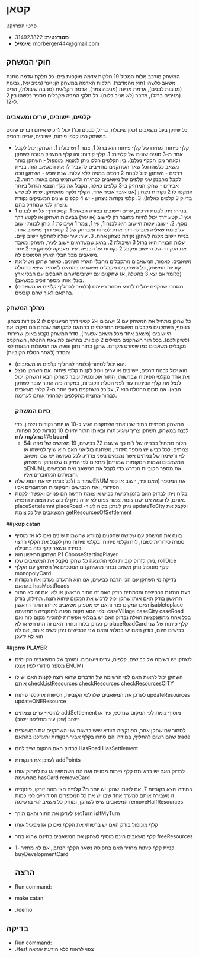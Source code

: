 # קטאן 
 פרטי הפרויקט

- **סטודנטית:** 314923822
- **אימייל:** morberger444@gmail.com

## חוקי המשחק
המשחק מורכב מלוח המכיל 19 חלקות אדמה מוקפות בים. כל חלקת אדמה נותנת משאב כלשהו (חוץ מהמדבר). חלקות האדמה במשחק הן: יער (מניב עץ), גבעות (מניבות לבנים), אדמת מרעה (מניבה צמר), אדמה חקלאית (מניבה שיבולת), הרים (מניבים ברזל), מדבר (לא מניב כלום).
כל חלקי המפה מקבלים מספר כלשהו בין 2 ל-12. 
### קלפים, יישובים, ערים ומשאבים
כל שחקן בעל משאבים (כגון שיבולת, ברזל, לבנים וכו') יכול לרכוש איתם דברים שונים במשחק כמו קלפי פיתוח, יישובים, ערים ודרכים.
- קלף פיתוח: מחירו של קלף פיתוח הוא ברזל 1, צמר 1 ושיבולת 1. השחקן יכול לקבל אחד מ-3 סוגים שונים של קלפים: 1. קלף קידום: זהו קלף המעניק הטבה לשחקן (לאחר מכן הקלף נעלם). בין הקלפים הללו ניתן למצוא: מונופול - השחקן בוחר משאב כלשהו וכל שאר השחקנים מחוייבים להעביר לו את המשאב הזה. בניית דרכים - השחקן יכול לבנות 2 דרכים במפה ללא עלות. שנת שפע - השחקן זוכה לקבל מהבנק שני קלפים של משאבים לבחירה ולהשתמש בהם באותו התור. 2. אבירים - שחקן המחזיק ב-3 קלפים כאלה, מקבל את קלף הצבא הגדול ביותר המקנה לו 2 נקודות ניצחון (אם איבד אביר אחד, הקלף נלקח מהשחקן. שימו לב שיש בדיוק 3 קלפים כאלה!). 3. קלפי נקודות ניצחון - יש 4 קלפים שונים המעניקים נקודת ניצחון למי שמחזיק בהם.
- בנייה: ניתן לבנות דרכים, ערים ויישובים בצורה הבאה: 1. קטע דרך: עלותו לבנים 1 ועץ 1. קטע דרך יכול להיות מחובר רק ליישוב (או עיר) בבעלות השחקן או לקטע דרך נוסף. 2. יישוב: עלות היישוב היא לבנה 1, עץ 1, צמר 1 ושיבולת 1. ניתן לבנות יישוב על צומת שאליה מובילה דרך אחת לפחות ומברחק של 2 קטעי דרך מיישוב אחר. בניית יישוב מקנה לשחקן נקודת ניצחון אחת. 3. עיר: עיר יכולה להחליף יישוב קיים. עלות הבנייה היא ברזל 3 ושיבולת 2. ברגע שמשדרגים יישוב לעיר, השחקן מאבד את הנקודה של היישוב ומקבל 2 נקודות על הבנייה. עיר מעניקה לשחקן פי-2 יותר משאבים מכל חבלי הארץ הסמוכים לה.
- משאבים: כאמור, המשאבים מתקבלים מחבלי הארץ השונים. כאשר שחקן מטיל את קוביות המשחק, כל השחקנים מקבלים משאבים בהתאם למספר שיצא בהטלה (כלומר אם יצא 3 בהטלה, אז שחקנים עם יישובים/ערים הגובלים עם חבלי ארץ בעלי אותו מספר זוכים במשאב).
- מסחר: שחקנים יכולים לבצע מסחר ביניהם (כלומר להחליף קלפים או משאבים) בהתאם לאיך שהם קובעים.
### מהלך המשחק
כל שחקן מתחיל את המשחק עם 2 יישובים ו-2 קטעי דרך המעניקים לו 2 נקודות ניצחון. בנוסף, השחקנים מקבלים משאבים התחלתיים בהתאם למקומות שבהם הם מיקמו את היישובים (משאב אחד מכל משאב אפשרי).
סדר המשחק נקבע באופן שרירותי (לשיקולכם). בכל תור השחקנים מטילים 2 קוביות. בהתאם לתוצאת ההטלה, השחקנים מקבלים משאבים כמו שפורט מקודם.
שחקן בתור נתון עושה את הפעולות הבאות לפי הסדר (לאחר הטלת הקוביות):
- הוא יכול לסחור (כלומר להחליף קלפים או משאבים).
- הוא יכול לבנות דרכים, יישובים או ערים ויכול לקנות קלפי פיתוח.
  אם השחקן מנצל את אחד מקלפי הפיתוח שברשותו, התור אוטומטית עובר לשחקן הבא (השחקן יכול לנצל את קלף הפיתוח עוד לפני הטלת הקוביות, במקרה כזה התור עובר לשחקן הבא).
  אם סכום ההטלה הוא 7, על כל השחקנים בעלי יותר מ-7 קלפי משאבים לבחור מחצית מהקלפים ולהחזיר אותם לערימה.
  ### סיום המשחק
  המשחק מסתיים בתור שבו אחד השחקנים הגיע ל-10 או יותר נקודות ניצחון. כדי לנצח במשחק, השחקן צריך שיגיע תורו ובאותו התור יהיו לו 10 נקודות לכל הפחות.
  ##**מחלקות**
  **לוח: board**
  - הלוח מתחיל בבנייה של לוח כך שישנם 72 כבישים, 19 משושים של מפה ו54 צמתים. 
 לכל כביש יש מספר סידורי, משתנה בוליאני האם הוא שייך למישהו או לא ורשימה של צמתים אשר נמצאים בשני צדדיו. 
 לכל משושה יש שם ומשאב מתאים לפי המיקום שלו וחוקי המשחק (המשאבים ושמות המקומות שמורים בENUM), את מספר הקוביות הנדרש כדי לקבל את המשאב ואת הכבישים והצמתים המחוברים אליו.
- לכל צומת יש את הסוג שלה( שמור בENUM האם עיר, יישוב או פנוי) את המספר הסידורי, ואת הכבישים והמקומות המחוברים אליו.
- בלוח ניתן לבדוק האם בזמן רכישת כביש או צומת חדשה הם פנויים ואפשרי לקנות אותם, לדוגמא אם ישנו צומת צמוד צפוס לא יהיה ניתן לרכוש את הצומת הרצויה. placeSettelemnt placeRoad
  -ניתן לעדכן בלוח לעיר updateToCity ולקבל את המשאבים של כל צומת getResourcesOfSettlement

##**קטאן catan**
- בונה את המשחק עם שלושה שחקנים (מוודא שהשמות שונים ואם לא אז מוסיף ספרה סידורית לשם), לוח וקלפי פיתוח. 
בקלפי פיתוח ניתן לקבל את הקלף הרצוי במידה ונשאר קלף כזה בחבילה.
- השחקן הראשון הוא P1 ChooseStartingPlayer
- ניתן לזרוק קוביות ולפי התוצאה כל שחקן מקבל את המשאבים שלו, rollDice
- קלף מונופול נותן משאב נבחר מהשחקנים הנוספים אל השחקן עם הקלף monopolyCard
- בדיקה מי השחקן עם הכי הרבה כבישים, אם הוא התעדכן נעדכן את הנקודות בהתאם hasMostRoads
- בעת הנחנת הכבישים והצמתים בודק האם זה התור הראשון או לא, אם זה לא התור הראשון בודק האם אותו שחקן יכול לרכוש את המקום שהוא רוצה. 
תחילה, בודק האם המקום פנוי והאם יש מספיק משאבים או זהו התור הראשון isabletoplace ולפי הסוג מקום מפנה לפונקציה המתאימה
caseVillage  caseCity  caseRoad  בכל אחת מהפונקציות האלה נבדוק האם יש במלאי אפשרות להוסיף מקום כזה ואם כן נעדכן בלוח ונחזיר האם זה התרחש או לא
placeRoadCard קלף פיתוח של שני כבישים חינם, בודק האם יש במלאי והאם שני הכבישים ניתן לשים אותם, אם לא הוא לא ידעכן

##**שחקן PLAYER**
- לשחקן יש רשימה של כבישים, קלפים, ערים ויישובים. ומערך של המשאבים הקיימים אצלו (מספר סידורי לפי ENUM) 
- השחקן יכול לראות האם לפי הרשימה של הדברים שהוא רוצה לקנות האם יש לו אותם checkListResources checkResources checkResourcesCITY
- לעדכן את המשאבים שלו לפי הקוביות, רכישות או קלפי פיתוח updateResources updateONEResource
- להוסיף ערים וצמתים  addSettlement מוסיף צומת לפי המקום שנרכש, עיר או יישוב (שכן עיר מחליפה יישוב)
- לסחור עם שחקן אחר, הפונקציה תוודא שיש ברשות שני השחקנים את המשאבים שהם רוצים להחליף, במידה והם סחרו בקלף אביר הנקודות יתעדכנו בהתאם
trade
- לבדוק האם המקום שייך להם HasRoad HasSettlement
- לעדכן את הנקודות addPoints
- לבדוק האם יש ברשותם קלף פיתוח מסויים ואם הם השתמשו אז גם למחוק אותו מהרשימה hasCard removeCard
- במידה ויוצא בקוביות 7, אם לאותו שחקן יש יותר מ7 קלפים חצי מהם יזרקו, פונקציה זו מעבירה אותם למערך אחד שבו יש את כל המספרים הסידוריים לפי כמות המשאבים שיש לשחקן, ומוחק כל משאב זוגי ברשימה removeHalfResources
- לעדכן את התור והאם תורך setTurn isItMyTurn
- קלף מונופול בודק האם יש ברשותי את הקלף ואם כן אז מפעיל אותו
- קלף משאבים חינם מוסיף לשחקן את המשאבים בחינם שהוא בחר freeResources
- קניית קלף פיתוח מחזיר האם בחפיסה נשאר הקלף הנחבן, אם לא מחזיר -1 buyDevelopmentCard

  ## הרצה
- Run command:
- make catan
- ./demo

## בדיקה 
- Run command:
- ./test
   צפוי לראות ללא הודעת שגיאה



